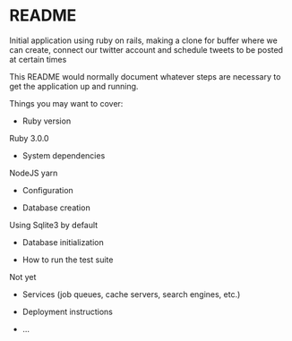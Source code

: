 # README

Initial application using ruby on rails, making a clone for buffer where we can create, connect our twitter account and schedule tweets to be posted at certain times

This README would normally document whatever steps are necessary to get the
application up and running.

Things you may want to cover:

* Ruby version

Ruby 3.0.0

* System dependencies

NodeJS
yarn

* Configuration

* Database creation

Using Sqlite3 by default

* Database initialization

* How to run the test suite

Not yet

* Services (job queues, cache servers, search engines, etc.)

* Deployment instructions

* ...
